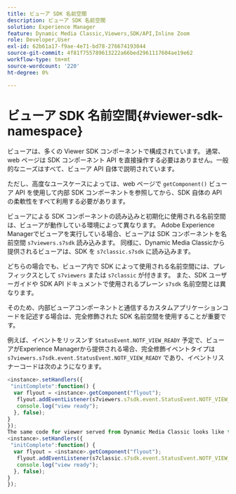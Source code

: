 ```yaml
---
title: ビューア SDK 名前空間
description: ビューア SDK 名前空間
solution: Experience Manager
feature: Dynamic Media Classic,Viewers,SDK/API,Inline Zoom
role: Developer,User
exl-id: 62b61a17-f9ae-4e71-bd78-276674193044
source-git-commit: 4f81f755789613222a66bed2961117604ae19e62
workflow-type: tm+mt
source-wordcount: '220'
ht-degree: 0%

---
```


# ビューア SDK 名前空間{#viewer-sdk-namespace}

ビューアは、多くの Viewer SDK コンポーネントで構成されています。 通常、web ページは SDK コンポーネント API を直接操作する必要はありません。一般的なニーズはすべて、ビューア API 自体で説明されています。

ただし、高度なユースケースによっては、web ページで `getComponent()` ビューア API を使用して内部 SDK コンポーネントを参照してから、SDK 自体の API の柔軟性をすべて利用する必要があります。

ビューアによる SDK コンポーネントの読み込みと初期化に使用される名前空間は、ビューアが動作している環境によって異なります。 Adobe Experience Managerでビューアを実行している場合、ビューアは SDK コンポーネントを名前空間 `s7viewers.s7sdk` 読み込みます。 同様に、Dynamic Media Classicから提供されるビューアは、SDK を `s7classic.s7sdk` に読み込みます。

どちらの場合でも、ビューア内で SDK によって使用される名前空間には、プレフィックスとして `s7viewers` または `s7classic` が付きます。 また、SDK ユーザーガイドや SDK API ドキュメントで使用されるプレーン `s7sdk` 名前空間とは異なります。

そのため、内部ビューアコンポーネントと通信するカスタムアプリケーションコードを記述する場合は、完全修飾された SDK 名前空間を使用することが重要です。

例えば、イベントをリッスンす `StatusEvent.NOTF_VIEW_READY` 予定で、ビューアがExperience Managerから提供される場合、完全修飾イベントタイプは `s7viewers.s7sdk.event.StatusEvent.NOTF_VIEW_READY` であり、イベントリスナーコードは次のようになります。

```javascript {.line-numbers}
<instance>.setHandlers({ 
 "initComplete":function() { 
  var flyout = <instance>.getComponent("flyout"); 
   flyout.addEventListener(s7viewers.s7sdk.event.StatusEvent.NOTF_VIEW_READY, function(e) { 
   console.log("view ready"); 
  }, false); 
} 
}); 
The same code for viewer served from Dynamic Media Classic looks like this: 
<instance>.setHandlers({ 
 "initComplete":function() { 
  var flyout = <instance>.getComponent("flyout"); 
   flyout.addEventListener(s7classic.s7sdk.event.StatusEvent.NOTF_VIEW_READY, function(e) { 
   console.log("view ready"); 
  }, false); 
} 
});
```
